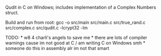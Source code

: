 Qudit in C on Windows; includes implementation of a Complex Numbers struct.

Build and run from root: gcc -o src/main src/main.c src/true_rand.c src/complex.c src/qudit.c -lcrypt32 -lm

TODO:
    * w8 4 charli's angels to save me
    * there are lots of compiler warnings cause im not good at C / am writing C on Windows smh
    * someone do this in assembly alr im not that smart

